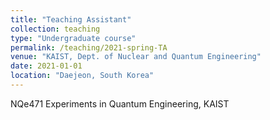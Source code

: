 ```yaml
---
title: "Teaching Assistant"
collection: teaching
type: "Undergraduate course"
permalink: /teaching/2021-spring-TA
venue: "KAIST, Dept. of Nuclear and Quantum Engineering"
date: 2021-01-01
location: "Daejeon, South Korea"
---
```


NQe471 Experiments in Quantum Engineering, KAIST
